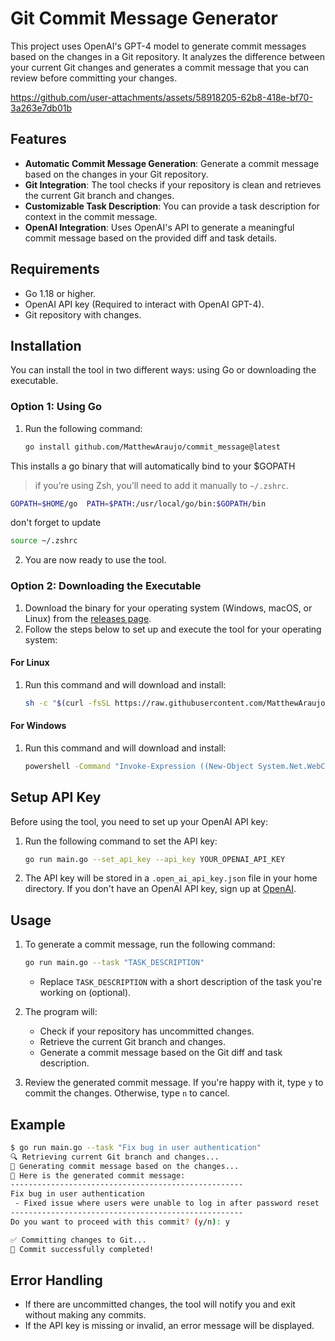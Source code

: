 # Git Commit Message Generator

This project uses OpenAI's GPT-4 model to generate commit messages based on the changes in a Git repository. It analyzes the difference between your current Git changes and generates a commit message that you can review before committing your changes.

https://github.com/user-attachments/assets/58918205-62b8-418e-bf70-3a263e7db01b
## Features

- **Automatic Commit Message Generation**: Generate a commit message based on the changes in your Git repository.
- **Git Integration**: The tool checks if your repository is clean and retrieves the current Git branch and changes.
- **Customizable Task Description**: You can provide a task description for context in the commit message.
- **OpenAI Integration**: Uses OpenAI's API to generate a meaningful commit message based on the provided diff and task details.

## Requirements

- Go 1.18 or higher.
- OpenAI API key (Required to interact with OpenAI GPT-4).
- Git repository with changes.

## Installation

You can install the tool in two different ways: using Go or downloading the executable.

### Option 1: Using Go

1. Run the following command:
   ```bash
   go install github.com/MatthewAraujo/commit_message@latest
   ```
This installs a go binary that will automatically bind to your $GOPATH

> if you’re using Zsh, you’ll need to add it manually to `~/.zshrc`.
```bash
GOPATH=$HOME/go  PATH=$PATH:/usr/local/go/bin:$GOPATH/bin
```

don't forget to update

```bash
source ~/.zshrc
```

2. You are now ready to use the tool.

### Option 2: Downloading the Executable

1. Download the binary for your operating system (Windows, macOS, or Linux) from the [releases page](https://github.com/MatthewAraujo/commit_message/releases).
2. Follow the steps below to set up and execute the tool for your operating system:

#### For Linux

1. Run this command and will download and install:
   ```bash
   sh -c "$(curl -fsSL https://raw.githubusercontent.com/MatthewAraujo/commit_message/main/setup-linux.sh)"             
   ```

#### For Windows

1. Run this command and will download and install:
   ```bash
   powershell -Command "Invoke-Expression ((New-Object System.Net.WebClient).DownloadString('https://raw.githubusercontent.com/MatthewAraujo/commit_message/main/setup-windows.cmd'))"

   ```

## Setup API Key

Before using the tool, you need to set up your OpenAI API key:

1. Run the following command to set the API key:
   ```bash
   go run main.go --set_api_key --api_key YOUR_OPENAI_API_KEY
   ```
2. The API key will be stored in a `.open_ai_api_key.json` file in your home directory. If you don't have an OpenAI API key, sign up at [OpenAI](https://platform.openai.com/signup).

## Usage

1. To generate a commit message, run the following command:
   ```bash
   go run main.go --task "TASK_DESCRIPTION"
   ```
   - Replace `TASK_DESCRIPTION` with a short description of the task you're working on (optional).
2. The program will:

   - Check if your repository has uncommitted changes.
   - Retrieve the current Git branch and changes.
   - Generate a commit message based on the Git diff and task description.

3. Review the generated commit message. If you're happy with it, type `y` to commit the changes. Otherwise, type `n` to cancel.

## Example

```bash
$ go run main.go --task "Fix bug in user authentication"
🔍 Retrieving current Git branch and changes...
🧠 Generating commit message based on the changes...
💬 Here is the generated commit message:
----------------------------------------------------
Fix bug in user authentication
 - Fixed issue where users were unable to log in after password reset
----------------------------------------------------
Do you want to proceed with this commit? (y/n): y

✅ Committing changes to Git...
🎉 Commit successfully completed!
```

## Error Handling

- If there are uncommitted changes, the tool will notify you and exit without making any commits.
- If the API key is missing or invalid, an error message will be displayed.
